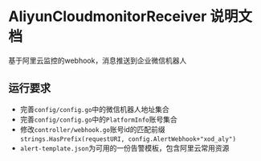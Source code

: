 # AliyunCloudmonitorReceiver 说明文档
基于阿里云监控的webhook，消息推送到企业微信机器人

## 运行要求
- 完善`config/config.go`中的微信机器人地址集合
- 完善`config/config.go`中的`PlatformInfo`账号集合
- 修改`controller/webhook.go`账号id的匹配前缀`strings.HasPrefix(requestURI, config.AlertWebhook+"xod_aly")`
- `alert-template.json`为可用的一份告警模板，包含阿里云常用资源
